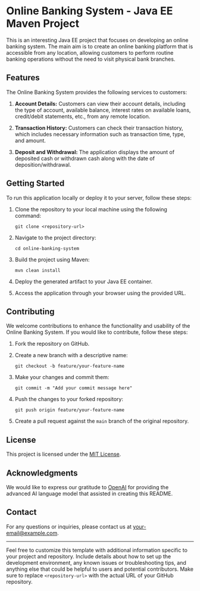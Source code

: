 # Online Banking System - Java EE Maven Project

This is an interesting Java EE project that focuses on developing an online banking system. The main aim is to create an online banking platform that is accessible from any location, allowing customers to perform routine banking operations without the need to visit physical bank branches.

## Features

The Online Banking System provides the following services to customers:

1. **Account Details:** Customers can view their account details, including the type of account, available balance, interest rates on available loans, credit/debit statements, etc., from any remote location.

2. **Transaction History:** Customers can check their transaction history, which includes necessary information such as transaction time, type, and amount.

3. **Deposit and Withdrawal:** The application displays the amount of deposited cash or withdrawn cash along with the date of deposition/withdrawal.

## Getting Started

To run this application locally or deploy it to your server, follow these steps:

1. Clone the repository to your local machine using the following command:
   ```
   git clone <repository-url>
   ```

2. Navigate to the project directory:
   ```
   cd online-banking-system
   ```

3. Build the project using Maven:
   ```
   mvn clean install
   ```

4. Deploy the generated artifact to your Java EE container.

5. Access the application through your browser using the provided URL.

## Contributing

We welcome contributions to enhance the functionality and usability of the Online Banking System. If you would like to contribute, follow these steps:

1. Fork the repository on GitHub.

2. Create a new branch with a descriptive name:
   ```
   git checkout -b feature/your-feature-name
   ```

3. Make your changes and commit them:
   ```
   git commit -m "Add your commit message here"
   ```

4. Push the changes to your forked repository:
   ```
   git push origin feature/your-feature-name
   ```

5. Create a pull request against the `main` branch of the original repository.

## License

This project is licensed under the [MIT License](LICENSE).

## Acknowledgments

We would like to express our gratitude to [OpenAI](https://openai.com) for providing the advanced AI language model that assisted in creating this README.

## Contact

For any questions or inquiries, please contact us at [your-email@example.com](mailto:your-email@example.com).

---

Feel free to customize this template with additional information specific to your project and repository. Include details about how to set up the development environment, any known issues or troubleshooting tips, and anything else that could be helpful to users and potential contributors. Make sure to replace `<repository-url>` with the actual URL of your GitHub repository.
